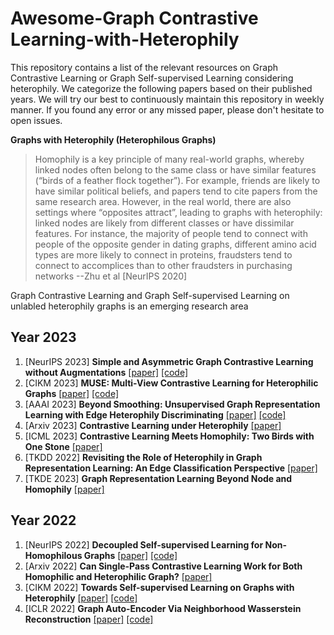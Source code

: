 # Awesome-Graph Contrastive Learning-with-Heterophily

This repository contains a list of the relevant resources on Graph Contrastive Learning or Graph Self-supervised Learning considering heterophily. We categorize the following papers based on their published years. We will try our best to continuously maintain this repository in weekly manner. If you found any error or any missed paper, please don't hesitate to open issues.

**Graphs with Heterophily (Heterophilous Graphs)**

> Homophily is a key principle of many real-world graphs, whereby linked nodes often belong to the same class or have similar features (“birds of a feather flock together”). For example, friends are likely to have similar political beliefs, and papers tend to cite papers from the same research area. However, in the real world, there are also settings where “opposites attract”, leading to graphs with heterophily: linked nodes are likely from different classes or have dissimilar features. For instance, the majority of people tend to connect with people of the opposite gender in dating graphs, different amino acid types are more likely to connect in proteins, fraudsters tend to connect
to accomplices than to other fraudsters in purchasing networks --Zhu et al [NeurIPS 2020]


Graph Contrastive Learning and Graph Self-supervised Learning on unlabled heterophily graphs is an emerging research area



## Year 2023
1. [NeurIPS 2023] **Simple and Asymmetric Graph Contrastive Learning without Augmentations** [[paper]](https://arxiv.org/abs/2310.18884)  [[code]](https://github.com/tengxiao1/GraphACL)
2. [CIKM 2023] **MUSE: Multi-View Contrastive Learning for Heterophilic Graphs** [[paper]](https://dl.acm.org/doi/pdf/10.1145/3583780.3614985) [[code]]( https://anonymous.4open.science/r/MUSE-BD4B/README.md)
5. [AAAI 2023] **Beyond Smoothing: Unsupervised Graph Representation Learning with Edge Heterophily Discriminating** [[paper]](https://arxiv.org/abs/2211.14065) [[code]](https://github.com/yixinliu233/GREET)
6. [Arxiv 2023] **Contrastive Learning under Heterophily**  [[paper]](https://arxiv.org/abs/2303.06344)
7. [ICML 2023] **Contrastive Learning Meets Homophily: Two Birds with One Stone** [[paper]](https://openreview.net/pdf?id=YIcb3pR8ld)
8. [TKDD 2022] **Revisiting the Role of Heterophily in Graph Representation Learning: An Edge Classification Perspective** [[paper]](https://dl.acm.org/doi/abs/10.1145/3603378)
9. [TKDE 2023] **Graph Representation Learning Beyond Node and Homophily** [[paper]](https://www.computer.org/csdl/journal/tk/5555/01/09695254/1AvqHmbeEtq)


## Year 2022
1. [NeurIPS 2022] **Decoupled Self-supervised Learning for Non-Homophilous Graphs** [[paper]](https://arxiv.org/abs/2206.03601) [[code]](https://openreview.net/attachment?id=Bwh6XmDEDe&name=supplementary_material)
2. [Arxiv 2022] **Can Single-Pass Contrastive Learning Work for Both Homophilic and Heterophilic Graph?**  [[paper]](https://arxiv.org/pdf/2211.10890.pdf)
3. [CIKM 2022] **Towards Self-supervised Learning on Graphs with Heterophily** [[paper]](https://arxiv.org/abs/2206.03601) [[code]](https://github.com/yifanQi98/HGRL)
4. [ICLR 2022] **Graph Auto-Encoder Via Neighborhood Wasserstein Reconstruction** [[paper]](https://arxiv.org/abs/2202.09025) [[code]](https://github.com/mtang724/NWR-GAE)







